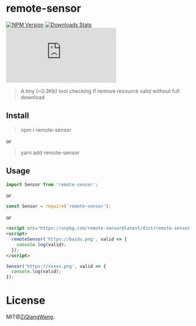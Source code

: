 # remote-sensor

[![NPM Version][npm-badge]][npm-url]
[![Downloads Stats][npm-downloads]][npm-url]
[![gzip](http://img.badgesize.io/https://unpkg.com/remote-sensor/dist/remote-sensor.min.js?compression=gzip)](https://unpkg.com/remote-sensor/dist/remote-sensor.min.js)

[npm-badge]: https://img.shields.io/npm/v/remote-sensor.svg?style=flat-square
[npm-url]: https://npmjs.org/package/remote-sensor
[npm-downloads]: https://img.shields.io/npm/dm/remote-sensor.svg?style=flat-square

> A tiny (~0.3Kb) tool checking if remove resource valid without full download

## Install

> npm i remote-sensor

or

> yarn add remote-sensor

## Usage

```js
import Sensor from 'remote-sensor';
```

or

```js
const Sensor = require('remote-sensor');
```

or

```html
<script src="https://unpkg.com/remote-sensor@latest/dist/remote-sensor.min.js"></script>
<script>
  remoteSensor('https://baidu.png', valid => {
    console.log(valid);
  });
</script>
```

```js
Sensor('https://xxxxx.png', valid => {
  console.log(valid);
});
```

# License

MIT@[ZiQiangWang](https://github.com/ZiQiangWang).
